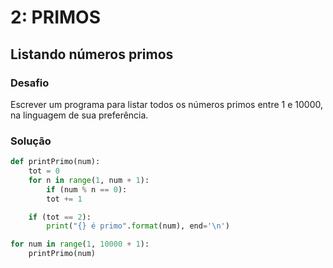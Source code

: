 # 2: PRIMOS

## Listando números primos

### Desafio

Escrever um programa para listar todos os números primos entre 1 e 10000, na linguagem de sua preferência.

### Solução

``` python
def printPrimo(num):
    tot = 0
    for n in range(1, num + 1):
        if (num % n == 0):
        tot += 1

    if (tot == 2):
        print("{} é primo".format(num), end='\n')

for num in range(1, 10000 + 1):
    printPrimo(num)
```
